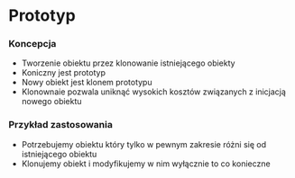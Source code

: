 # Prototyp

### Koncepcja
- Tworzenie obiektu przez klonowanie istniejącego obiekty
- Koniczny jest prototyp
- Nowy obiekt jest klonem prototypu
- Klonownaie pozwala uniknąć wysokich kosztów związanych z inicjacją nowego obiektu

### Przykład zastosowania
- Potrzebujemy obiektu który tylko w pewnym zakresie różni się od istniejącego obiektu
- Klonujemy obiekt i modyfikujemy w nim wyłącznie to co konieczne